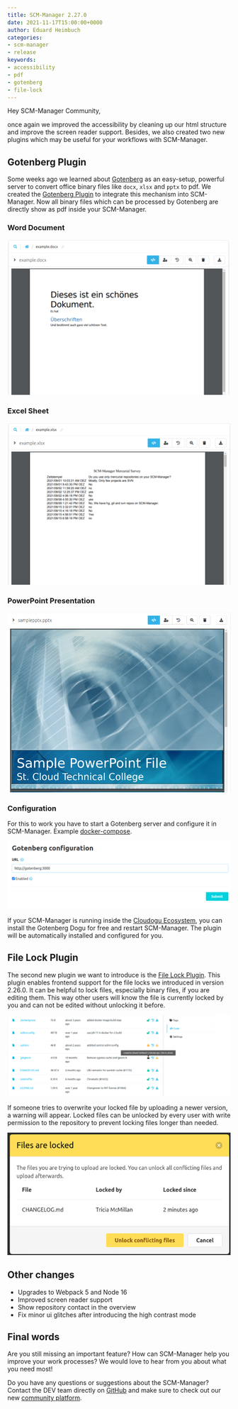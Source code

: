 ```yaml
---
title: SCM-Manager 2.27.0
date: 2021-11-17T15:00:00+0000
author: Eduard Heimbuch
categories:
- scm-manager
- release
keywords:
- accessibility
- pdf
- gotenberg
- file-lock
---
```


Hey SCM-Manager Community,

once again we improved the accessibility by cleaning up our html structure and improve the screen reader support. 
Besides, we also created two new plugins which may be useful for your workflows with SCM-Manager.

## Gotenberg Plugin

Some weeks ago we learned about [Gotenberg](https://gotenberg.dev/) as an easy-setup, powerful server to convert office binary files like `docx`, `xlsx` and `pptx` to pdf. 
We created the [Gotenberg Plugin](/plugins/scm-gotenberg-plugin) to integrate this mechanism into SCM-Manager. Now all binary files which can be processed by Gotenberg are directly show as pdf inside your SCM-Manager.

### Word Document

![Gotenberg_docx](assets/docx.png)

### Excel Sheet

![Gotenberg_docx](assets/xlsx.png)

### PowerPoint Presentation

![Gotenberg_docx](assets/pptx.png)

### Configuration
For this to work you have to start a Gotenberg server and configure it in SCM-Manager. Example [docker-compose](https://github.com/scm-manager/scm-gotenberg-plugin/blob/develop/docker-compose.yml).

![Gotenberg config](assets/gotenberg_config.png)

If your SCM-Manager is running inside the [Cloudogu Ecosystem](https://cloudogu.com/en/ecosystem/), you can install the Gotenberg Dogu for free and restart SCM-Manager. 
The plugin will be automatically installed and configured for you.

## File Lock Plugin

The second new plugin we want to introduce is the [File Lock Plugin](/plugins/scm-file-lock-plugin). 
This plugin enables frontend support for the file locks we introduced in version 2.26.0.
It can be helpful to lock files, especially binary files, if you are editing them. 
This way other users will know the file is currently locked by you and can not be edited without unlocking it before.

![File Lock](assets/file-lock.png)

If someone tries to overwrite your locked file by uploading a newer version, a warning will appear.
Locked files can be unlocked by every user with write permission to the repository to prevent locking files longer than needed.

![File Upload Lock](assets/file-upload-lock.png)

## Other changes
- Upgrades to Webpack 5 and Node 16
- Improved screen reader support
- Show repository contact in the overview
- Fix minor ui glitches after introducing the high contrast mode

## Final words
Are you still missing an important feature? How can SCM-Manager help you improve your work processes? We would love to hear from you about what you need most!

Do you have any questions or suggestions about the SCM-Manager?
Contact the DEV team directly on [GitHub](https://github.com/scm-manager/scm-manager/) and make sure to check out our new [community platform](https://community.cloudogu.com/c/scm-manager/).
